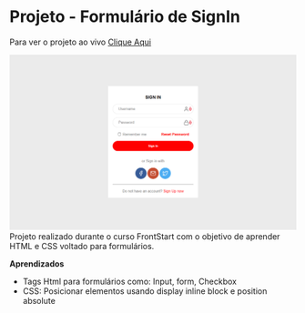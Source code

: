 # Projeto - Formulário de SignIn

Para ver o projeto ao vivo [Clique Aqui](https://marcosfujimoto.github.io/paginasignin/)

![Preview do Projeto](https://github.com/marcosfujimoto/paginasignin/blob/main/assets/Formulario.png?raw=true)
Projeto realizado durante o curso FrontStart com o objetivo de aprender HTML e CSS voltado para formulários. 

**Aprendizados**
- Tags Html para formulários como: Input, form, Checkbox
- CSS: Posicionar elementos usando display inline block e position absolute
